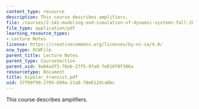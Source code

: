 ```yaml
---
content_type: resource
description: This course describes amplifiers.
file: /courses/2-141-modeling-and-simulation-of-dynamic-systems-fall-2006/37f99f992795609a21a878e612dca0bc_bipolar_transist.pdf
file_type: application/pdf
learning_resource_types:
- Lecture Notes
license: https://creativecommons.org/licenses/by-nc-sa/4.0/
ocw_type: OCWFile
parent_title: Lecture Notes
parent_type: CourseSection
parent_uid: 9a04adf5-76eb-27f5-97a0-7e810f0f306a
resourcetype: Document
title: bipolar_transist.pdf
uid: 37f99f99-2795-609a-21a8-78e612dca0bc
---
```

This course describes amplifiers.